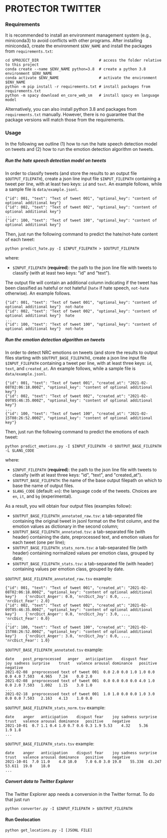 # PROTECTOR TWITTER

### Requirements

It is recommended to install an environment management system (e.g., miniconda3) to avoid conflicts with other programs. After installing miniconda3, create the environment `$ENV_NAME` and install the packages from `requirements.txt`:

```
cd $PROJECT_DIR                           # access the folder relative to this project
conda create --name $ENV_NAME python=3.8  # create a python 3.8 environment $ENV_NAME
conda activate $ENV_NAME                  # activate the environment $ENV_NAME
python -m pip install -r requirements.txt # install packages from requirements.txt
python -m spacy download en_core_web_sm   # install spacy en language model
```

Alternatively, you can also install python 3.8 and packages from `requirements.txt` manually. However, there is no guarantee that the package versions will match those from the requirements.

### Usage

In the following we outline (1) how to run the hate speech detection model on tweets and (2) how to run the emotion detection algorithm on tweets.

##### Run the hate speech detection model on tweets

In order to classify tweets (and store the results to an output file `$OUTPUT_FILEPATH`), create a json line input file `$INPUT_FILEPATH` containing a tweet per line, with at least two keys: `id` and `text`. An example follows, while a sample file is `data/example.jsonl`.

```
{"id": 001, "text": "Text of tweet 001", "optional_key": "content of optional additional key"}
{"id": 002, "text": "Text of tweet 002", "optional_key": "content of optional additional key"}
...
{"id": 100, "text": "Text of tweet 100", "optional_key": "content of optional additional key"}
```

Then, just run the following command to predict the hate/not-hate content of each tweet:

`python predict_hate.py -I $INPUT_FILEPATH > $OUTPUT_FILEPATH`

where:
- `$INPUT_FILEPATH` (**required**): the path to the json line file with tweets to classify (with at least two keys: "id" and "text").

The output file will contain an additional column indicating if the tweet has been classified as hateful or not hateful (`hate` if hate speech, `not-hate` otherwise). An example follows.

```
{"id": 001, "text": "Text of tweet 001", "optional_key": "content of optional additional key"}	not-hate
{"id": 002, "text": "Text of tweet 002", "optional_key": "content of optional additional key"}	hate
...
{"id": 100, "text": "Text of tweet 100", "optional_key": "content of optional additional key"}	not-hate
```


##### Run the emotion detection algorithm on tweets

In order to detect NRC emotions on tweets (and store the results to output files starting with `$OUTPUT_BASE_FILEPATH`), create a json line input file `$INPUT_FILEPATH` containing a tweet per line, with at least three keys: `id`, `text`, and `created_at`. An example follows, while a sample file is `data/example.jsonl`.

```
{"id": 001, "text": "Text of tweet 001", "created_at": "2021-02-08T02:06:18.000Z", "optional_key": "content of optional additional key"}
{"id": 002, "text": "Text of tweet 002", "created_at": "2021-02-09T05:46:35.000Z", "optional_key": "content of optional additional key"}
...
{"id": 100, "text": "Text of tweet 100", "created_at": "2021-02-15T08:26:52.000Z", "optional_key": "content of optional additional key"}
```

Then, just run the following command to predict the emotions of each tweet:

```
python predict_emotions.py -I $INPUT_FILEPATH -O $OUTPUT_BASE_FILEPATH -L $LANG_CODE
```

where:
- `$INPUT_FILEPATH` (**required**): the path to the json line file with tweets to classify (with at least three keys: "id", "text", and "created_at").
- `$OUTPUT_BASE_FILEPATH`: the name of the base output filepath on which to base the name of output files.
- `$LANG_CODE` (default: `en`): the language code of the tweets. Choices are `en`, `it`, and `bg` (experimental).

As a result, you will obtain four output files (examples follow):
- `$OUTPUT_BASE_FILEPATH_annotated_raw.tsv`: a tab-separated file containing the original tweet in jsonl format on the first column, and the emotion values as dictionary in the second column;
- `$OUTPUT_BASE_FILEPATH_annotated.tsv`: a tab-separated file (with header) containing the date, preprocessed text, and emotion values for each tweet (one per line);
- `$OUTPUT_BASE_FILEPATH_stats_norm.tsv`: a tab-separated file (with header) containing normalized values per emotion class, grouped by date;
- `$OUTPUT_BASE_FILEPATH_stats.tsv`: a tab-separated file (with header) containing values per emotion class, grouped by date.

`$OUTPUT_BASE_FILEPATH_annotated_raw.tsv` example:
```
{"id": 001, "text": "Text of tweet 001", "created_at": "2021-02-08T02:06:18.000Z", "optional_key": "content of optional additional key"}	{'nrcDict_Anger': 0.0, 'nrcDict_Joy': 0.0, ..., 'nrcDict_Fear': 2.0}
{"id": 002, "text": "Text of tweet 002", "created_at": "2021-02-09T05:46:35.000Z", "optional_key": "content of optional additional key"}	{'nrcDict_Anger': 0.0, 'nrcDict_Joy': 3.0, ..., 'nrcDict_Fear': 0.0}
...
{"id": 100, "text": "Text of tweet 100", "created_at": "2021-02-15T08:26:52.000Z", "optional_key": "content of optional additional key"}	{'nrcDict_Anger': 3.0, 'nrcDict_Joy': 0.0, ..., 'nrcDict_Fear': 1.0}
```

`$OUTPUT_BASE_FILEPATH_annotated.tsv` example:
```
date	post_preprocessed	anger	anticipation	disgust	fear	joy	sadness	surprise	trust	valence	arousal	dominance	positive	negative
2021-02-08	preprocessed text of tweet 001	0.0	2.0	0.0	1.0	1.0	0.0	0.0	4.0	7.503	4.965	7.24	0.0	2.0	
2021-02-08	preprocessed text of tweet 001	0.0	0.0	0.0	0.0	4.0	1.0	0.0	2.0	7.503	1.002	1.15	3.0	1.0	
...
2021-02-18	preprocessed text of tweet 001	1.0	1.0	0.0	0.0	1.0	3.0	0.0	0.0	7.503	2.163	4.13	1.0	0.0	
```

`$OUTPUT_BASE_FILEPATH_stats_norm.tsv` example:
```
date	anger	anticipation	disgust	fear	joy	sadness	surprise	trust	valence	arousal	dominance	positive	negative
2021-10-01	0.7	1.1	0.4	1.0	0.7	0.6	0.3	1.9	5.53	4.32	5.36	1.9	1.8
...
```

`$OUTPUT_BASE_FILEPATH_stats.tsv` example:
```
date	anger	anticipation	disgust	fear	joy	sadness	surprise	trust	valence	arousal	dominance	positive	negative
2021-10-01	7.0	11.0	4.0	10.0	7.0	6.0	3.0	19.0	55.338	43.247	53.611	19.0	18.0
...
```
##### Convert data to Twitter Explorer
The Twitter Explorer app needs a conversion in the Twitter format. To do that just run
```
python converter.py -I $INPUT_FILEPATH > $OUTPUT_FILEPATH
```

#### Run Geolocation
```
python get_locations.py -I [JSONL FILE]
```

